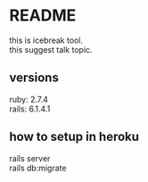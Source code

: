 # README
this is icebreak tool.  
this suggest talk topic.  

## versions
ruby: 2.7.4  
rails: 6.1.4.1  

## how to setup in heroku
rails server  
rails db:migrate  
